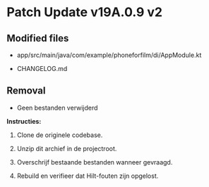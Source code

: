 # Patch Update v19A.0.9 v2

## Modified files

- app/src/main/java/com/example/phoneforfilm/di/AppModule.kt

- CHANGELOG.md



## Removal

- Geen bestanden verwijderd



**Instructies:**

1. Clone de originele codebase.

2. Unzip dit archief in de projectroot.

3. Overschrijf bestaande bestanden wanneer gevraagd.

4. Rebuild en verifieer dat Hilt-fouten zijn opgelost.

